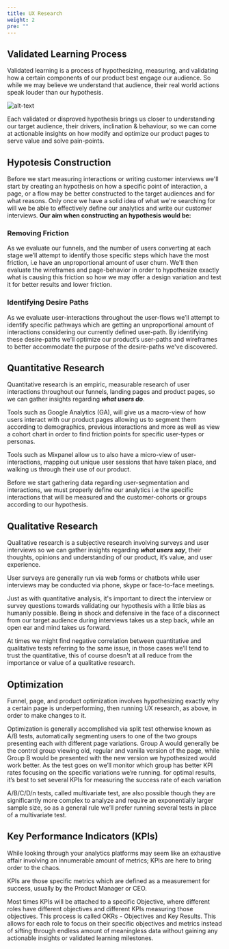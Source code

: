 ```yaml
---
title: UX Research
weight: 2
pre: ""
---
```


## Validated Learning Process

Validated learning is a process of hypothesizing, measuring, and validating how a certain components of our product best engage our audience. So while we may believe we understand that audience, their real world actions speak louder than our hypothesis.

![alt-text](/qlc/assets/DA/Lean-Loop.png)

Each validated or disproved hypothesis brings us closer to understanding our target audience, their drivers, inclination & behaviour, so we can come at actionable insights on how modify and optimize our product pages to serve value and solve pain-points.

## Hypotesis Construction

Before we start measuring interactions or writing customer interviews we'll start by creating an hypothesis on how a specific point of interaction, a page, or a flow may be better constructed to the target audiences and for what reasons. Only once we have a solid idea of what we're searching for will we be able to effectively define our analytics and write our customer interviews. **Our aim when constructing an hypothesis would be:**

### Removing Friction

As we evaluate our funnels, and the number of users converting at each stage we’ll attempt to identify those specific steps which have the most friction, i.e have an unproportional amount of user churn. We'll then evaluate the wireframes and page-behavior in order to hypothesize exactly what is causing this friction so how we may offer a design variation and test it for better results and lower friction.

### Identifying Desire Paths

As we evaluate user-interactions throughout the user-flows we’ll attempt to identify specific pathways which are getting an unproportional amount of interactions considering our currently defined user-path. By identifying these desire-paths we’ll optimize our product’s user-paths and wireframes to better accommodate the purpose of the desire-paths we've discovered.

## Quantitative Research

Quantitative research is an empiric, measurable research of user interactions throughout our funnels, landing pages and product pages, so we can gather insights regarding ***what users do***.

Tools such as Google Analytics (GA), will give us a macro-view of how users interact with our product pages allowing us to segment them according to demographics, previous interactions and more as well as  view a cohort chart in order to find friction points for specific user-types or personas.

Tools such as Mixpanel allow us to also have a micro-view of user-interactions, mapping out unique user sessions that have taken place, and walking us through their use of our product.

Before we start gathering data regarding user-segmentation and interactions, we must properly define our analytics i.e the specific interactions that will be measured and the customer-cohorts or groups according to our hypothesis.

## Qualitative Research

Qualitative research is a subjective research involving surveys and user interviews so we can gather insights regarding ***what users say***, their thoughts, opinions and understanding of our product, it’s value, and user experience.

User surveys are generally run via web forms or chatbots while user interviews may be conducted via phone, skype or face-to-face meetings.

Just as with quantitative analysis, it's important to direct the interview or survey questions towards validating our hypothesis with a little bias as humanly possible. Being in shock and defensive in the face of a disconnect from our target audience during interviews takes us a step back, while an open ear and mind takes us forward.

At times we might find negative correlation between quantitative and qualitative tests referring to the same issue, in those cases we’ll tend to trust the quantitative, this of course doesn't at all reduce from the importance or value of a qualitative research.

## Optimization

Funnel, page, and product optimization involves hypothesizing exactly why a certain page is underperforming, then running UX research, as above, in order to make changes to it.

Optimization is generally accomplished via split test otherwise known as A/B tests, automatically segmenting users to one of the two groups presenting each with different page variations. Group A would generally be the control group viewing old, regular and vanilla version of the page, while Group B would be presented with the new version we hypothesized would work better. As the test goes on we’ll monitor which group has better KPI rates focusing on the specific variations we’re running. for optimal results, it’s best to set several KPIs for measuring the success rate of each variation

A/B/C/D/n tests, called multivariate test, are also possible though they are significantly more complex to analyze and require an exponentially larger sample size, so as a general rule we’ll prefer running several tests in place of a multivariate test.

## Key Performance Indicators (KPIs)

While looking through your analytics platforms may seem like an exhaustive affair involving an innumerable amount of metrics; KPIs are here to bring order to the chaos.

KPIs are those specific metrics which are defined as a measurement for success, usually by the Product Manager or CEO.

Most times KPIs will be attached to a specific Objective, where different roles have different objectives and different KPIs measuring those objectives. This process is called OKRs - Objectives and Key Results. This allows for each role to focus on their specific objectives and metrics instead of sifting through endless amount of meaningless data without gaining any actionable insights or validated learning milestones.

